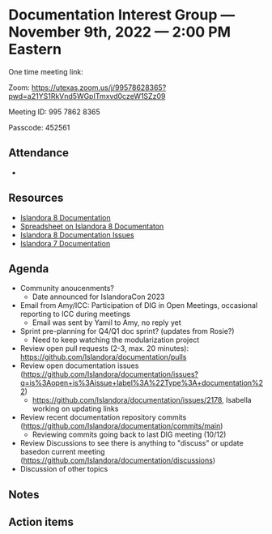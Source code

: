 # Documentation Interest Group — November 9th, 2022 — 2:00 PM Eastern

One time meeting link:

Zoom: https://utexas.zoom.us/j/99578628365?pwd=a21YS1RkVnd5WGpITmxvd0czeW1SZz09

Meeting ID: 995 7862 8365 

Passcode: 452561

## Attendance

* 
  
## Resources
* [Islandora 8 Documentation](https://islandora.github.io/documentation/)
* [Spreadsheet on Islandora 8 Documentaton](https://docs.google.com/spreadsheets/d/1E-kRw9xE60CKK0qL1-phzeVKjEZu3qBKZ9d3LH1hDEE/edit?usp=sharing)
* [Islandora 8 Documentation Issues](https://github.com/Islandora/documentation/issues?q=is%3Aopen+is%3Aissue+label%3A%22Type%3A+documentation%22)
* [Islandora 7 Documentation](https://wiki.lyrasis.org/display/ISLANDORA/Start)

## Agenda
- Community anoucenments?
    - Date announced for IslandoraCon 2023 
- Email from Amy/ICC: Participation of DIG in Open Meetings, occasional reporting to ICC during meetings
    - Email was sent by Yamil to Amy, no reply yet
- Sprint pre-planning for Q4/Q1 doc sprint? (updates from Rosie?)
    - Need to keep watching the modularization project
- Review open pull requests (2-3, max. 20 minutes): https://github.com/Islandora/documentation/pulls
- Review open documentation issues (https://github.com/Islandora/documentation/issues?q=is%3Aopen+is%3Aissue+label%3A%22Type%3A+documentation%22)
    - https://github.com/Islandora/documentation/issues/2178, Isabella working on updating links
- Review recent documentation repository commits (https://github.com/Islandora/documentation/commits/main)
    - Reviewing commits going back to last DIG meeting (10/12)
- Review Discussions to see there is anything to "discuss" or update basedon current meeting (https://github.com/Islandora/documentation/discussions)
- Discussion of other topics


## Notes


## Action items
